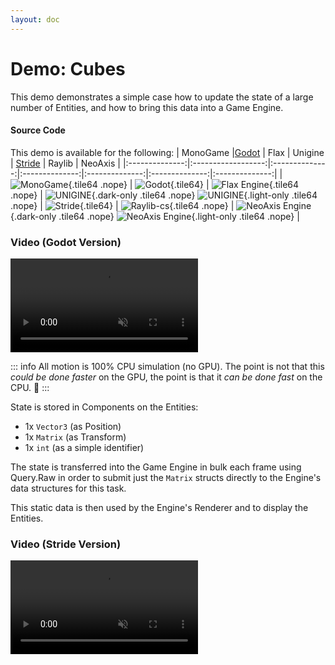 ```yaml
---
layout: doc
---
```


# Demo: Cubes
 
This demo demonstrates a simple case how to update the state of a large number of Entities, and how to bring this data into a Game Engine.

#### Source Code
This demo is available for the following: 
| MonoGame |[Godot](https://github.com/thygrrr/fennecs/tree/main/demos/godot) | Flax | Unigine | [Stride](https://github.com/thygrrr/fennecs/tree/main/demos/stride) | Raylib | NeoAxis |
|:--------------:|:------------------:|:--------------:|:--------------:|:--------------:|:--------------:|:--------------:|
|![MonoGame](https://fennecs.tech/img/logo-monogame-80.png){.tile64 .nope} | ![Godot](https://fennecs.tech/img/logo-godot-80.png){.tile64} | ![Flax Engine](https://fennecs.tech/img/logo-flax-80.png){.tile64 .nope} | ![UNIGINE](https://fennecs.tech/img/logo-unigine-80-darkmode.png){.dark-only .tile64 .nope} ![UNIGINE](https://fennecs.tech/img/logo-unigine-80-lightmode.png){.light-only .tile64 .nope} | ![Stride](https://fennecs.tech/img/logo-stride-80.png){.tile64} |  ![Raylib-cs](https://fennecs.tech/img/logo-raylib-80.png){.tile64 .nope} | ![NeoAxis Engine](https://fennecs.tech/img/logo-neoaxis-80-darkmode.png){.dark-only .tile64 .nope} ![NeoAxis Engine](https://fennecs.tech/img/logo-neoaxis-80-lightmode.png){.light-only .tile64 .nope} | 

 
### Video (Godot Version)
<video controls autoplay muted loop>
<source src="https://fennecs.tech/video/fennecs-godot-democubes.mp4" type="video/mp4"/>
Your browser does not support the video tag.
</video>

::: info
All motion is 100% CPU simulation (no GPU). The point is not that this _could be done faster_ on the GPU, the point is that it _can be done fast_ on the CPU. 🦊
:::

State is stored in Components on the Entities:

- 1x `Vector3` (as Position)
- 1x `Matrix` (as Transform)
- 1x `int` (as a simple identifier)

The state is transferred into the Game Engine in bulk each frame using Query.Raw in order to submit just the `Matrix` structs directly to the Engine's data structures for this task.

This static data is then used by the Engine's Renderer and to display the Entities.

### Video (Stride Version)
<video controls autoplay muted loop>
<source src="https://fennecs.tech/video/fennecs-stride-democubes.mp4" type="video/mp4"/>
Your browser does not support the video tag.
</video>
